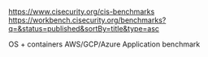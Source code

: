 https://www.cisecurity.org/cis-benchmarks
https://workbench.cisecurity.org/benchmarks?q=&status=published&sortBy=title&type=asc

OS + containers
AWS/GCP/Azure
Application benchmark
